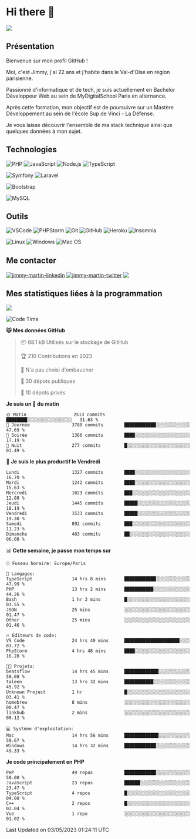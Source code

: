 # Hi there 👋

![](https://komarev.com/ghpvc/?username=jimmy-martin&color=1a1b27)

<!--
**jimmy-martin/jimmy-martin** is a ✨ _special_ ✨ repository because its `README.md` (this file) appears on your GitHub profile.

Here are some ideas to get you started:

- 🔭 I’m currently working on ...
- 🌱 I’m currently learning ...
- 👯 I’m looking to collaborate on ...
- 🤔 I’m looking for help with ...
- 💬 Ask me about ...
- 📫 How to reach me: ...
- 😄 Pronouns: ...
- ⚡ Fun fact: ...
-->

## Présentation

Bienvenue sur mon profil GitHub !

Moi, c'est Jimmy, j'ai 22 ans et j'habite dans le Val-d'Oise en région parisienne.

Passionné d'informatique et de tech, je suis actuellement en Bachelor Développeur Web au sein de MyDigitalSchool Paris en alternance.

Après cette formation, mon objectif est de poursuivre sur un Mastère Développement au sein de l'école Sup de Vinci - La Défense.

Je vous laisse découvrir l'ensemble de ma stack technique ainsi que quelques données à mon sujet.

## Technologies

<div>

![PHP](https://img.shields.io/badge/PHP-777BB4?style=for-the-badge&logo=php&logoColor=white) ![JavaScript](https://img.shields.io/badge/JavaScript-F7DF1E?style=for-the-badge&logo=javascript&logoColor=black) ![Node.js](https://img.shields.io/badge/Node.js-43853D?style=for-the-badge&logo=node.js&logoColor=white) ![TypeScript](https://img.shields.io/badge/TypeScript-007ACC?style=for-the-badge&logo=typescript&logoColor=white)

</div>
<div>

![Symfony](https://img.shields.io/badge/Symfony-092E20?style=for-the-badge&logo=symfony&logoColor=white) ![Laravel](https://img.shields.io/badge/Laravel-FF2D20?style=for-the-badge&logo=laravel&logoColor=white)

</div>
<div>

![Bootstrap](https://img.shields.io/badge/Bootstrap-563D7C?style=for-the-badge&logo=bootstrap&logoColor=white)

</div>
<div>

![MySQL](https://img.shields.io/badge/MySQL-4479A1?style=for-the-badge&logo=mysql&logoColor=white)

</div>

## Outils

![VSCode](https://img.shields.io/badge/VSCode-007ACC?style=for-the-badge&logo=visual-studio-code&logoColor=white)
![PHPStorm](http://img.shields.io/badge/-PHPStorm-181717?style=for-the-badge&logo=phpstorm&logoColor=white)
![Git](https://img.shields.io/badge/Git-E44C30?style=for-the-badge&logo=git&logoColor=white)
![GitHub](https://img.shields.io/badge/GitHub-100000?style=for-the-badge&logo=github&logoColor=white)
![Heroku](https://img.shields.io/badge/Heroku-6762a6?style=for-the-badge&logo=heroku&logoColor=white)
![Insomnia](https://img.shields.io/badge/Insomnia-5600cd?style=for-the-badge&logo=insomnia&logoColor=white)

![Linux](https://img.shields.io/badge/Linux-FCC624?style=for-the-badge&logo=linux&logoColor=white)
![Windows](https://img.shields.io/badge/Windows-0078D6?style=for-the-badge&logo=windows&logoColor=white)
![Mac OS](https://img.shields.io/badge/mac%20os-000000?style=for-the-badge&logo=apple&logoColor=white)

## Me contacter

<p>
<a href="https://www.linkedin.com/in/jimmy-martin-dev/" target="blank"><img align="center" src="https://img.shields.io/badge/-LinkedIn-0077B5?style=for-the-badge&logo=Linkedin&logoColor=white&link=https://www.linkedin.com/in/jimmy-martin-dev/" alt="jimmy-martin-linkedin"/></a>
<a href="https://twitter.com/jimmydev_" target="blank"><img align="center" src="https://img.shields.io/badge/-Twitter-1DA1F2?style=for-the-badge&logo=Twitter&logoColor=white&link=https://twitter.com/jimmydev_" alt="jimmy-martin-twitter"/></a>
 <a href="mailto:jimmy.martin952@gmail.com" target="blank"><img align="center" src="https://img.shields.io/badge/gmail-D14836?style=for-the-badge&logo=gmail&logoColor=white" /></a>
</p>

## Mes statistiques liées à la programmation

<a href="https://github-readme-stats.vercel.app/api/top-langs/?username=jimmy-martin&layout=compact">
  <img align="center" src="https://github-readme-stats.vercel.app/api/top-langs/?username=jimmy-martin&layout=compact"/>
</a>



<!--START_SECTION:waka-->
![Code Time](http://img.shields.io/badge/Code%20Time-1%2C786%20hrs%2020%20mins-blue)

**🐱 Mes données GitHub** 

> 📦 68.1 kB Utilisés sur le stockage de GitHub 
 > 
> 🏆 210 Contributions en 2023
 > 
> 🚫 N'a pas choisi d'embaucher
 > 
> 📜 30 dépots publiques 
 > 
> 🔑 10 dépots privés 
 > 
**Je suis un 🐤 du matin** 

```text
🌞 Matin                  2513 commits        ████████░░░░░░░░░░░░░░░░░   31.63 % 
🌆 Journée                3789 commits        ████████████░░░░░░░░░░░░░   47.69 % 
🌃 Soirée                 1366 commits        ████░░░░░░░░░░░░░░░░░░░░░   17.19 % 
🌙 Nuit                   277 commits         █░░░░░░░░░░░░░░░░░░░░░░░░   03.49 % 
```
📅 **Je suis le plus productif le Vendredi** 

```text
Lundi                    1327 commits        ████░░░░░░░░░░░░░░░░░░░░░   16.70 % 
Mardi                    1242 commits        ████░░░░░░░░░░░░░░░░░░░░░   15.63 % 
Mercredi                 1023 commits        ███░░░░░░░░░░░░░░░░░░░░░░   12.88 % 
Jeudi                    1445 commits        █████░░░░░░░░░░░░░░░░░░░░   18.19 % 
Vendredi                 1533 commits        █████░░░░░░░░░░░░░░░░░░░░   19.30 % 
Samedi                   892 commits         ███░░░░░░░░░░░░░░░░░░░░░░   11.23 % 
Dimanche                 483 commits         ██░░░░░░░░░░░░░░░░░░░░░░░   06.08 % 
```


📊 **Cette semaine, je passe mon temps sur** 

```text
🕑︎ Fuseau horaire: Europe/Paris

💬 Langages: 
TypeScript               14 hrs 8 mins       ████████████░░░░░░░░░░░░░   47.99 % 
PHP                      13 hrs 2 mins       ███████████░░░░░░░░░░░░░░   44.26 % 
Bash                     1 hr 2 mins         █░░░░░░░░░░░░░░░░░░░░░░░░   03.55 % 
JSON                     25 mins             ░░░░░░░░░░░░░░░░░░░░░░░░░   01.47 % 
Other                    25 mins             ░░░░░░░░░░░░░░░░░░░░░░░░░   01.46 % 

🔥 Éditeurs de code: 
VS Code                  24 hrs 40 mins      █████████████████████░░░░   83.72 % 
PhpStorm                 4 hrs 48 mins       ████░░░░░░░░░░░░░░░░░░░░░   16.28 % 

🐱‍💻 Projets: 
beatsflow                14 hrs 45 mins      █████████████░░░░░░░░░░░░   50.08 % 
taleen                   13 hrs 32 mins      ███████████░░░░░░░░░░░░░░   45.92 % 
Unknown Project          1 hr                █░░░░░░░░░░░░░░░░░░░░░░░░   03.41 % 
homebrew                 8 mins              ░░░░░░░░░░░░░░░░░░░░░░░░░   00.47 % 
linkhub                  2 mins              ░░░░░░░░░░░░░░░░░░░░░░░░░   00.12 % 

💻 Système d'exploitation: 
Mac                      14 hrs 56 mins      █████████████░░░░░░░░░░░░   50.67 % 
Windows                  14 hrs 32 mins      ████████████░░░░░░░░░░░░░   49.33 % 
```

**Je code principalement en PHP** 

```text
PHP                      49 repos            ████████████░░░░░░░░░░░░░   50.00 % 
JavaScript               23 repos            ██████░░░░░░░░░░░░░░░░░░░   23.47 % 
TypeScript               4 repos             █░░░░░░░░░░░░░░░░░░░░░░░░   04.08 % 
C++                      2 repos             █░░░░░░░░░░░░░░░░░░░░░░░░   02.04 % 
Vue                      1 repo              ░░░░░░░░░░░░░░░░░░░░░░░░░   01.02 % 
```




 Last Updated on 03/05/2023 01:24:11 UTC
<!--END_SECTION:waka-->


